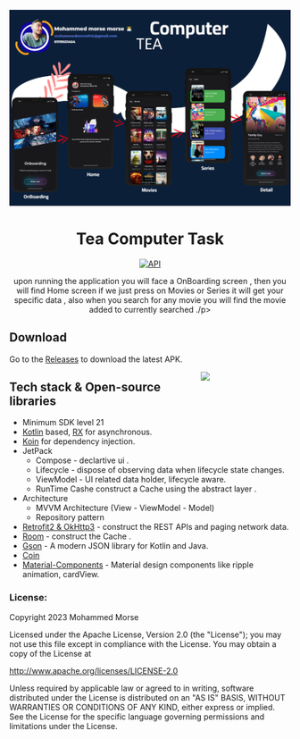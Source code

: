 <p align="center">
<img src=".images/bg.png"/>
</p>

<h1 align="center">Tea Computer Task</h1>

<p align="center">
     <a href="https://wakatime.com/badge/user/25e36a94-826e-4b90-bf37-6d78d9028422/project/018c6d46-1989-48c6-9cfc-81a67a2a5c10.svg"/><img alt="API" src="https://wakatime.com/badge/user/25e36a94-826e-4b90-bf37-6d78d9028422/project/018c6d46-1989-48c6-9cfc-81a67a2a5c10.svg"/></a>
</p>



<p align="center">  
   upon running the application you will face a OnBoarding screen , then you will find Home screen if we just press on Movies or Series it will get your specific data , also when you search for any movie you will find the movie added to currently searched ./p>
</br>

## Download
Go to the [Releases](https://github.com/Devil2020/Bosta/releases/download/1.0.0/app-commonResources-debug.apk) to download the latest APK.



<img src=".images/demo.gif" align="right" width="32%"/>










## Tech stack & Open-source libraries
- Minimum SDK level 21
- [Kotlin](https://kotlinlang.org/) based, [RX](https://kotlin.github.io/kotlinx.coroutines/kotlinx-coroutines-core/kotlinx.coroutines.flow/) for asynchronous.
- [Koin](https://dagger.dev/hilt/) for dependency injection.
- JetPack
    - Compose - declartive ui .
    - Lifecycle - dispose of observing data when lifecycle state changes.
    - ViewModel - UI related data holder, lifecycle aware.
    - RunTime Cashe construct a Cache using the abstract layer .
- Architecture
    - MVVM Architecture (View - ViewModel - Model)
    - Repository pattern
- [Retrofit2 & OkHttp3](https://github.com/square/retrofit) - construct the REST APIs and paging network data.
- [Room](https://github.com/square/retrofit) - construct the Cache .
- [Gson](https://github.com/square/moshi/) - A modern JSON library for Kotlin and Java.
- [Coin](https://square.github.io/picasso/)
- [Material-Components](https://github.com/material-components/material-components-android) - Material design components like ripple animation, cardView.




### []()License:
Copyright 2023 Mohammed Morse

Licensed under the Apache License, Version 2.0 (the "License");
you may not use this file except in compliance with the License.
You may obtain a copy of the License at

   http://www.apache.org/licenses/LICENSE-2.0

Unless required by applicable law or agreed to in writing, software
distributed under the License is distributed on an "AS IS" BASIS,
WITHOUT WARRANTIES OR CONDITIONS OF ANY KIND, either express or implied.
See the License for the specific language governing permissions and
limitations under the License.


